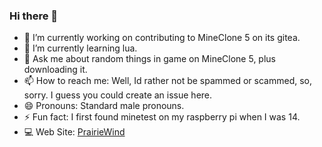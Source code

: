 ### Hi there 👋

- 🔭 I’m currently working on contributing to MineClone 5 on its gitea.
- 🌱 I’m currently learning lua.
- 💬 Ask me about random things in game on MineClone 5, plus downloading it.
- 📫 How to reach me: Well, Id rather not be spammed or scammed, so, sorry. I guess you could create an issue here.
- 😄 Pronouns: Standard male pronouns.
- ⚡ Fun fact: I first found minetest on my raspberry pi when I was 14.
- 💻 Web Site: [PrairieWind](https://prairieastronomer.github.io/PrairieWind/)
